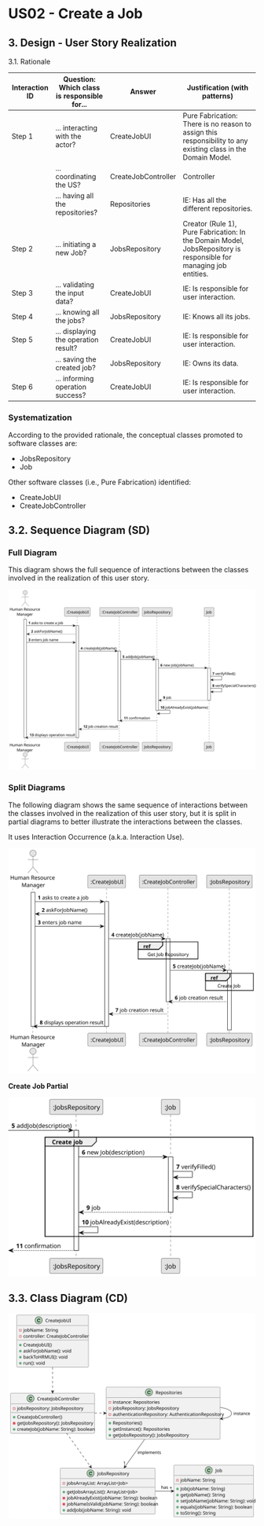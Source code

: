 # US02 - Create a Job

## 3. Design - User Story Realization 

3.1. Rationale

| Interaction ID | Question: Which class is responsible for... | Answer | Justification (with patterns)                                                                                     |
|----------------|---------------------------------------------|--------|-------------------------------------------------------------------------------------------------------------------|
| Step 1         | ... interacting with the actor?            | CreateJobUI | Pure Fabrication: There is no reason to assign this responsibility to any existing class in the Domain Model.     |
|                | ... coordinating the US?                   | CreateJobController | Controller                                                                                                        |
|                | ... having all the repositories?           | Repositories | IE: Has all the different repositories.                                                                           |
| Step 2         | ... initiating a new Job?                 | JobsRepository | Creator (Rule 1), Pure Fabrication: In the Domain Model, JobsRepository is responsible for managing job entities. |
| Step 3         | ... validating the input data?            | CreateJobUI | IE: Is responsible for user interaction.                                                                          |
| Step 4         | ... knowing all the jobs?                  | JobsRepository | IE: Knows all its jobs.                                                                                           |
| Step 5         | ... displaying the operation result?       | CreateJobUI | IE: Is responsible for user interaction.                                                                          |
|                | ... saving the created job?               | JobsRepository | IE: Owns its data.                                                                                                |
| Step 6         | ... informing operation success?          | CreateJobUI | IE: Is responsible for user interaction.                                                                          |

### Systematization ##

According to the provided rationale, the conceptual classes promoted to software classes are:
* JobsRepository
* Job

Other software classes (i.e., Pure Fabrication) identified:
* CreateJobUI
* CreateJobController


## 3.2. Sequence Diagram (SD)

### Full Diagram

This diagram shows the full sequence of interactions between the classes involved in the realization of this user story.

![Sequence Diagram - Full](svg/us02-sequence-diagram-full.svg)

### Split Diagrams

The following diagram shows the same sequence of interactions between the classes involved in the realization of this user story, but it is split in partial diagrams to better illustrate the interactions between the classes.

It uses Interaction Occurrence (a.k.a. Interaction Use).

![Sequence Diagram - split](svg/us02-sequence-diagram-split.svg)

**Create Job Partial**

![Sequence Diagram - Partial - Create a Job](svg/us02-sequence-diagram-partial-create-job.svg)


## 3.3. Class Diagram (CD)

![Class Diagram](svg/us02-class-diagram.svg)